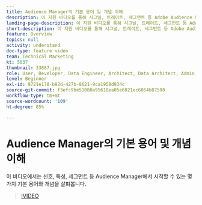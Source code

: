 ```yaml
---
title: Audience Manager의 기본 용어 및 개념 이해
description: 이 지원 비디오를 통해 시그널, 트레이트, 세그먼트 등 Adobe Audience Manager를 시작하는 데 도움이 되는 기본 용어와 개념을 살펴보십시오.
landing-page-description: 이 지원 비디오를 통해 시그널, 트레이트, 세그먼트 등 Adobe Audience Manager를 시작하는 데 도움이 되는 기본 용어와 개념을 살펴보십시오.
short-description: 이 지원 비디오를 통해 시그널, 트레이트, 세그먼트 등 Adobe Audience Manager를 시작하는 데 도움이 되는 기본 용어와 개념을 살펴보십시오.
feature: Overview
topics: null
activity: understand
doc-type: feature video
team: Technical Marketing
kt: 5037
thumbnail: 33887.jpg
role: User, Developer, Data Engineer, Architect, Data Architect, Admin, Leader
level: Beginner
exl-id: 9721e178-b92d-427b-8621-9ca1958d934c
source-git-commit: f3efc9be51080a95618ea05e6021ec6064b87598
workflow-type: tm+mt
source-wordcount: '109'
ht-degree: 85%

---
```


# Audience Manager의 기본 용어 및 개념 이해

이 비디오에서는 신호, 특성, 세그먼트 등 Audience Manager에서 시작할 수 있는 몇 가지 기본 용어와 개념을 살펴봅니다.

>[!VIDEO](https://video.tv.adobe.com/v/33887/?quality=12)
